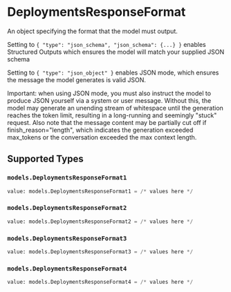 # DeploymentsResponseFormat

An object specifying the format that the model must output. 

 Setting to `{ "type": "json_schema", "json_schema": {...} }` enables Structured Outputs which ensures the model will match your supplied JSON schema 

 Setting to `{ "type": "json_object" }` enables JSON mode, which ensures the message the model generates is valid JSON.

Important: when using JSON mode, you must also instruct the model to produce JSON yourself via a system or user message. Without this, the model may generate an unending stream of whitespace until the generation reaches the token limit, resulting in a long-running and seemingly "stuck" request. Also note that the message content may be partially cut off if finish_reason="length", which indicates the generation exceeded max_tokens or the conversation exceeded the max context length.


## Supported Types

### `models.DeploymentsResponseFormat1`

```python
value: models.DeploymentsResponseFormat1 = /* values here */
```

### `models.DeploymentsResponseFormat2`

```python
value: models.DeploymentsResponseFormat2 = /* values here */
```

### `models.DeploymentsResponseFormat3`

```python
value: models.DeploymentsResponseFormat3 = /* values here */
```

### `models.DeploymentsResponseFormat4`

```python
value: models.DeploymentsResponseFormat4 = /* values here */
```

